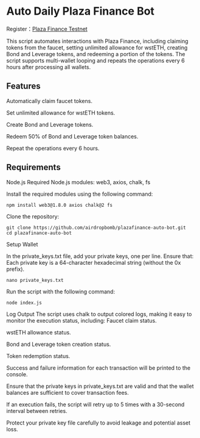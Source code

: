 # Auto Daily Plaza Finance Bot

Register：[Plaza Finance Testnet](https://testnet.plaza.finance/rewards/FCX2HY2v2dVw)

This script automates interactions with Plaza Finance, including claiming tokens from the faucet, setting unlimited allowance for wstETH, creating Bond and Leverage tokens, and redeeming a portion of the tokens. The script supports multi-wallet looping and repeats the operations every 6 hours after processing all wallets.


## Features
Automatically claim faucet tokens.

Set unlimited allowance for wstETH tokens.

Create Bond and Leverage tokens.

Redeem 50% of Bond and Leverage token balances.

Repeat the operations every 6 hours.


## Requirements
Node.js
Required Node.js modules: web3, axios, chalk, fs


Install the required modules using the following command:

```bash
npm install web3@1.8.0 axios chalk@2 fs
```

Clone the repository:

```
git clone https://github.com/airdropbomb/plazafinance-auto-bot.git 
cd plazafinance-auto-bot
```

Setup Wallet

In the private_keys.txt file, add your private keys, one per line. Ensure that:
Each private key is a 64-character hexadecimal string (without the 0x prefix).
```
nano private_keys.txt
```

Run the script with the following command:

```
node index.js
```
Log Output
The script uses chalk to output colored logs, making it easy to monitor the execution status, including:
Faucet claim status.

wstETH allowance status.

Bond and Leverage token creation status.

Token redemption status.

Success and failure information for each transaction will be printed to the console.


Ensure that the private keys in private_keys.txt are valid and that the wallet balances are sufficient to cover transaction fees.

If an execution fails, the script will retry up to 5 times with a 30-second interval between retries.

Protect your private key file carefully to avoid leakage and potential asset loss.

